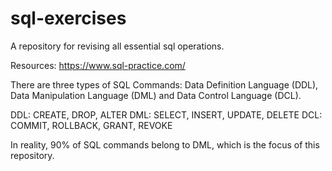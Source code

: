 # sql-exercises

A repository for revising all essential sql operations.

Resources: https://www.sql-practice.com/

There are three types of SQL Commands: Data Definition Language (DDL), Data Manipulation Language (DML) and Data Control Language (DCL).

DDL: CREATE, DROP, ALTER
DML: SELECT, INSERT, UPDATE, DELETE
DCL: COMMIT, ROLLBACK, GRANT, REVOKE

In reality, 90% of SQL commands belong to DML, which is the focus of this repository.
